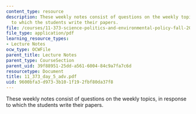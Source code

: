 ```yaml
---
content_type: resource
description: These weekly notes consist of questions on the weekly topics, in response
  to which the students write their papers.
file: /courses/11-373-science-politics-and-environmental-policy-fall-2004/9600bfa3d9733b101f192fbf80da37f8_11_373_day_5_adv.pdf
file_type: application/pdf
learning_resource_types:
- Lecture Notes
ocw_type: OCWFile
parent_title: Lecture Notes
parent_type: CourseSection
parent_uid: 39f88951-25dd-a561-6004-84c9a7fa7c6d
resourcetype: Document
title: 11_373_day_5_adv.pdf
uid: 9600bfa3-d973-3b10-1f19-2fbf80da37f8
---
```

These weekly notes consist of questions on the weekly topics, in response to which the students write their papers.

